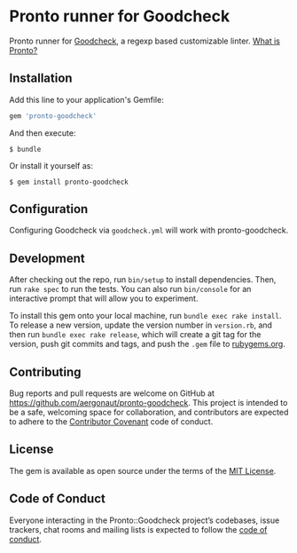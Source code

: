 # Pronto runner for Goodcheck

Pronto runner for [Goodcheck](https://github.com/sider/goodcheck), a regexp based customizable linter. [What is Pronto?](https://github.com/prontolabs/pronto)

## Installation

Add this line to your application's Gemfile:

```ruby
gem 'pronto-goodcheck'
```

And then execute:

    $ bundle

Or install it yourself as:

    $ gem install pronto-goodcheck

## Configuration

Configuring Goodcheck via `goodcheck.yml` will work with pronto-goodcheck.

## Development

After checking out the repo, run `bin/setup` to install dependencies. Then, run `rake spec` to run the tests. You can also run `bin/console` for an interactive prompt that will allow you to experiment.

To install this gem onto your local machine, run `bundle exec rake install`. To release a new version, update the version number in `version.rb`, and then run `bundle exec rake release`, which will create a git tag for the version, push git commits and tags, and push the `.gem` file to [rubygems.org](https://rubygems.org).

## Contributing

Bug reports and pull requests are welcome on GitHub at <https://github.com/aergonaut/pronto-goodcheck>. This project is intended to be a safe, welcoming space for collaboration, and contributors are expected to adhere to the [Contributor Covenant](http://contributor-covenant.org) code of conduct.

## License

The gem is available as open source under the terms of the [MIT License](http://opensource.org/licenses/MIT).

## Code of Conduct

Everyone interacting in the Pronto::Goodcheck project’s codebases, issue trackers, chat rooms and mailing lists is expected to follow the [code of conduct](https://github.com/[USERNAME]/pronto-goodcheck/blob/master/CODE_OF_CONDUCT.md).
